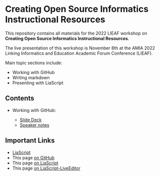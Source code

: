 # Creating Open Source Informatics Instructional Resources

This repository contains all materials for the 2022 LIEAF workshop on **Creating Open Source Informatics Instructional Resources**.

The live presentation of this workshop is November 8th at the AMIA 2022 Linking Informatics and Education Academic Forum Conference (LIEAF).

Main topic sections include:

* Working with GitHub
* Writing markdown
* Presenting with LiaScript

## Contents

* Working with GitHub:

  - [Slide Deck](https://liascript.github.io/course/?https://raw.githubusercontent.com/arcus/LIEAF2022_workshop/main/github_slides.md)
  - [Speaker notes](https://liascript.github.io/course/?https://raw.githubusercontent.com/arcus/LIEAF2022_workshop/main/github_speaker_notes.md)


## Important Links
- [LiaScript](https://liascript.github.io)
- This page [on GitHub](https://github.com/arcus/LIEAF2022_workshop/blob/main/README.md)
- This page [on LiaScript](https://liascript.github.io/course/?https://raw.githubusercontent.com/arcus/LIEAF2022_workshop/main/README.md#1)
- This page [on LiaScript-LiveEditor](https://liascript.github.io/LiveEditor/?/show/file/https://raw.githubusercontent.com/arcus/LIEAF2022_workshop/main/README.md)

